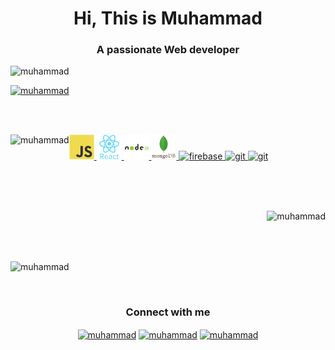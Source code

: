 <h1 align="center">Hi, This is Muhammad</h1>
<h3 align="center">A passionate Web developer </h3>

<p align="left"> <img src="https://komarev.com/ghpvc/?username=muhammad-alamin1&label=Profile%20views&color=0e75b6&style=flat" alt="muhammad" /> </p>
<p align="left"> <a href="https://twitter.com/muhammad_1_amin" target="blank"><img src="https://img.shields.io/twitter/follow/muhammad_1_amin?logo=twitter&style=for-the-badge" alt="muhammad" /></a> </p>
<br/><br/>
<p><img align="left" src="https://github-readme-stats.vercel.app/api/top-langs?username=muhammad-alamin1&show_icons=true&locale=en&layout=compact" alt="muhammad" /></p>
<p align="left"> <a href="https://developer.mozilla.org/en-US/docs/Web/JavaScript" target="_blank"> <img src="https://raw.githubusercontent.com/devicons/devicon/master/icons/javascript/javascript-original.svg" alt="javascript" width="40" height="40"/> </a> <a href="https://reactjs.org/" target="_blank"> <img src="https://raw.githubusercontent.com/devicons/devicon/master/icons/react/react-original-wordmark.svg" alt="react" width="40" height="40"/> </a> <a href="https://nodejs.org" target="_blank"> <img src="https://raw.githubusercontent.com/devicons/devicon/master/icons/nodejs/nodejs-original-wordmark.svg" alt="nodejs" width="40" height="40"/> </a>  <a href="https://www.mongodb.com/" target="_blank"> <img src="https://raw.githubusercontent.com/devicons/devicon/master/icons/mongodb/mongodb-original-wordmark.svg" alt="mongodb" width="40" height="40"/>  </a>  <a href="https://firebase.google.com/" target="_blank"> <img src="https://www.vectorlogo.zone/logos/firebase/firebase-icon.svg" alt="firebase" width="40" height="40"/> </a> <a href="https://git-scm.com/" target="_blank"> <img src="https://cdn.jsdelivr.net/npm/simple-icons@3.0.1/icons/c.svg" alt="git" width="40" height="40"/> </a><a href="https://devdocs.io/c/" target="_blank"> <img src="https://www.vectorlogo.zone/logos/python/python-icon.svg" alt="git" width="40" height="40"/> </a></p>
<br/>
<br/><br/>
<p>&nbsp;<img align="right" src="https://github-readme-stats.vercel.app/api?username=muhammad-alamin1&show_icons=true&locale=en" alt="muhammad" /></p>
<br/><br/>
<p><img align="center" src="https://github-readme-streak-stats.herokuapp.com/?user=muhammad-alamin1&" alt="muhammad" /></p>
<br />
<h3 align="center">Connect with me</h3>
<p align="center">
<a href="https://twitter.com/muhammad_1_amin" target="_blank"><img align="center" src="https://cdn.jsdelivr.net/npm/simple-icons@3.0.1/icons/twitter.svg" alt="muhammad" height="30" width="40" /></a>
<a href="https://www.linkedin.com/in/muhammad-al-amin01/" target="_blank"><img align="center" src="https://cdn.jsdelivr.net/npm/simple-icons@3.0.1/icons/linkedin.svg" alt="muhammad" height="30" width="40" /></a>
<a href="https://web.facebook.com/iqbalhossain05" target="_blank"><img align="center" src="https://cdn.jsdelivr.net/npm/simple-icons@3.0.1/icons/facebook.svg" alt="muhammad" height="30" width="40" /></a></p>

